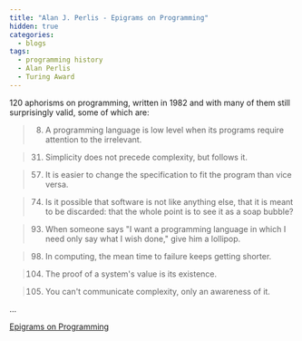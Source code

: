 ```yaml
---
title: "Alan J. Perlis - Epigrams on Programming"
hidden: true
categories:
  - blogs
tags:
  - programming history
  - Alan Perlis
  - Turing Award
---
```


120 aphorisms on programming, written in 1982 and with many of them still surprisingly valid, some of which are:

> 8. A programming language is low level when its programs require attention to the irrelevant.

> 31. Simplicity does not precede complexity, but follows it.

> 57. It is easier to change the specification to fit the program than vice versa.

> 74. Is it possible that software is not like anything else, that it is meant to be discarded: that the whole point is to see it as a soap bubble?

> 93. When someone says "I want a programming language in which I need only say what I wish done," give him a lollipop.

> 98. In computing, the mean time to failure keeps getting shorter.

> 104. The proof of a system's value is its existence.

> 105. You can't communicate complexity, only an awareness of it.

...

[Epigrams on Programming](http://www.cs.yale.edu/homes/perlis-alan/quotes.html)


